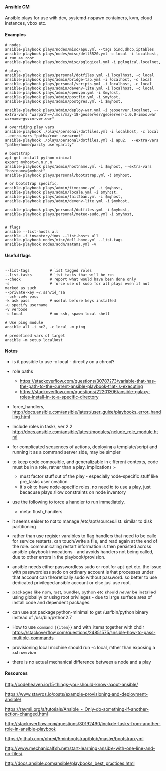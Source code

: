 
#### Ansible CM

Ansible plays for use with dev, systemd-nspawn containers, kvm, cloud instances, vbox etc.


#### Examples

```
# nodes
ansible-playbook plays/nodes/misc/apu.yml --tags bind,dhcp,iptables
ansible-playbook plays/nodes/misc/dell5520.yml -c local -i localhost,   # run as root
ansible-playbook plays/nodes/misc/pglogical.yml -i pglogical.localnet,

# plays
ansible-playbook plays/personal/dotfiles.yml -i localhost, -c local
ansible-playbook plays/admin/bridge-tap.yml -i localhost, -c local
ansible-playbook plays/personal/scripts.yml -i localhost, -c local
ansible-playbook plays/admin/devenv-lite.yml -i localhost, -c local
ansible-playbook plays/admin/openvpn.yml -i $myhost,
ansible-playbook plays/admin/postfix.yml -i $myhost,
ansible-playbook plays/admin/postgres.yml -i $myhost,

ansible-playbook plays/admin/deploy-war.yml -i geoserver.localnet, --extra-vars "warpath=~/imos/may-18-geoserver/geoserver-1.0.0-imos.war warname=geoserver.war"

# overriding play vars
ansible-playbook ./plays/personal/dotfiles.yml -i localhost, -c local --extra-vars "path=/root user=root"
ansible-playbook ./plays/personal/dotfiles.yml -i apu2,  --extra-vars "path=/home/parity user=parity"

# bootstrap
apt-get install python-minimal
export myhost=n.n.n.n
ansible-playbook plays/admin/hostname.yml -i $myhost, --extra-vars "hostname=$myhost"
ansible-playbook plays/personal/bootstrap.yml -i $myhost,

# or bootstrap specific,
ansible-playbook plays/admin/timezone.yml -i $myhost,
ansible-playbook plays/admin/locale.yml -i $myhost,
ansible-playbook plays/admin/fail2ban.yml -i $myhost,
ansible-playbook plays/admin/devenv-lite.yml -i $myhost,

ansible-playbook plays/personal/dotfiles.yml -i $myhost,
ansible-playbook plays/personal/meteo-sudo.yml -i $myhost,


# flags
ansible --list-hosts all
ansible -i inventory/imos --list-hosts all
ansible-playbook nodes/misc/dell-home.yml --list-tags
ansible-playbook nodes/aodn/aatams.yml -v
```


#### Useful flags
```

--list-tags         # list tagged roles
--list-tasks        # list tasks that will be run
--check             # report what would have been done only
-s                  # force use of sudo for all plays even if not marked as such
--private-key ~/.ssh/id_rsa
--ask-sudo-pass
-k ask pass         # useful before keys installed
-u specify username
-v verbose
-c local            # no ssh, spawn local shell

# Use ping module
ansible all -i nc2, -c local -m ping

# predefined vars of target
ansible -m setup localhost
```

#### Notes

- is it possible to use -c local - directly on a chroot?

- role paths
  - https://stackoverflow.com/questions/30787273/variable-that-has-the-path-to-the-current-ansible-playbook-that-is-executing
  - https://stackoverflow.com/questions/22201306/ansible-galaxy-roles-install-in-to-a-specific-directory


- force_handlers, http://docs.ansible.com/ansible/latest/user_guide/playbooks_error_handling.html

- Include roles in tasks, ver 2.2  http://docs.ansible.com/ansible/latest/modules/include_role_module.html

- for complicated sequences of actions, deploying a template/script and running it as a command server side, may be simpler

- to keep code composible, and generalizable in different contexts, code must be in a role, rather than a play.  implications :-
    - must factor stuff out of the play - especially node-specific stuff like pre_tasks user creation
    - it's ok to have node-specific roles. no need to to use a play, just becacuse plays allow constraints on node inventory

- use the following to force a handler to run immediately.
    - meta: flush_handlers

- it seems eaiser to not to manage /etc/apt/sources.list. similar to disk partitioning

- rather than use register varaibles to flag handlers that need to be calle for service restarts, can touch/write a file, and read again at the end of the role. communicating restart information is then persisted across ansible-playbook invocations - and avoids handlers not being called, due to other errors in the playbook/provision.

- ansible needs either passwordless sudo or root for apt-get etc. the issue with passwordless sudo on ordinary account is that processes under that account can theoretically sudo without password. so better to use dedicated privileged ansible account or else just use root.

- packages like npm, rust, bundler, python etc should *never* be installed using globally/ or using root privileges - due to large surface area of install code and dependent packages.

- can use apt package python-minimal to get /usr/bin/python binary instead of /usr/bin/python2.7

- How to use `command {{item}}` and with_items together with chdir https://stackoverflow.com/questions/24851575/ansible-how-to-pass-multiple-commands

- provisioning local machine should run -c local, rather than exposing a ssh service

- there is no actual mechanical difference between a node and a play


#### Resources

http://codeheaven.io/15-things-you-should-know-about-ansible/

https://www.stavros.io/posts/example-provisioning-and-deployment-ansible/

https://raymii.org/s/tutorials/Ansible_-_Only-do-something-if-another-action-changed.html

http://stackoverflow.com/questions/30192490/include-tasks-from-another-role-in-ansible-playbook

https://github.com/phred/5minbootstrap/blob/master/bootstrap.yml

http://www.mechanicalfish.net/start-learning-ansible-with-one-line-and-no-files/

http://docs.ansible.com/ansible/playbooks_best_practices.html




